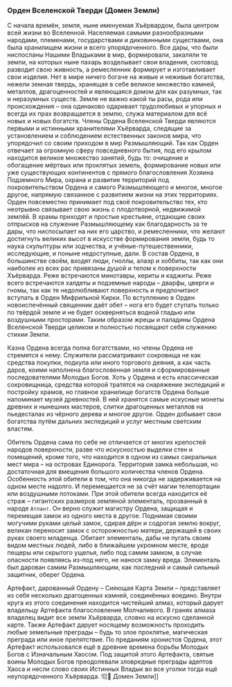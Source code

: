 
###  Орден Вселенской Тверди (Домен Земли)

С начала времён, земля, ныне именуемая Хъёрвардом, была центром всей жизни во Вселенной. Населяемая самыми разнообразными народами, племенами, государствами и диковинными существами, она была хранилищем жизни и всего упорядоченного. Все дары, что были ниспосланы Нашими Владыками в мир, формировали, закаляли те земли, на которых ныне пахарь возделывает свои владения, скотовод разводит свою живность, а ремесленник формирует и изготавливает свои изделия. Нет в мире ничего богаче на живые и неживые богатства, нежели земная твердь, хранящая в себе великое множество камней, металлов, драгоценностей и являющаяся домом для как разумных, так и неразумных существ. Земле не важно какой ты расы, рода или происхождения – она одинаково одаривает трудолюбивых и упорных и всегда их прах возвращается в землю, служа материалом для всё новых и новых богатств. Члены Ордена Вселенской Тверди являются первыми и истинными хранителями Хъёрварда, следящие за установлением и соблюдением естественных законов мира, что упорядочил со своим приходом в мир Размышляющий. Так как Орден отвечает за огромную сферу повседневного бытия, под его крылом находится великое множество занятий, будь то: очищение и обогащение мёртвых или проклятых земель, формирование новых или уже существующих континентов с прямого благословления Хозяина Подземного Мира, охрана и развитие территорий под покровительством Ордена и самого Размышляющего и многое, многое другое, напрямую связанное с развитием жизни на этих территориях.
Орден повсеместно принимает под своё покровительство тех, кто неотрывно связывает свою жизнь с плодотворной, недвижимой землёй. В храмы приходят и простые крестьяне, отдающие своих отпрысков на служение Размышляющему как благодарность за те дары, что ниспосылает на них его царство, и ремесленники, что желают достигнуть великих высот в искусстве формирования земли, будь то наука скульптуры или зодчества, и учёные-путешественники, исследующие, и поныне недоступные, дали. В состав Ордена, в большинстве своём, входят люди, гноллы, алаэр и хоббиты, так как они наиболее из всех рас привязаны душой и телом к поверхности Хъёрварда. Реже встречаются минотавры, кериты и каджиты. Реже всего встречаются халдеты и подземные народы – дварфы, цверги и гномы, так как те недолюбливают поверхность и предпочитают вступать в Орден Мифрильной Кирки. По вступлению в Орден новоиспечённый священник даёт обет – нога его будет ступать только по твёрдой земле и не будет оскверняться водной гладью или воздушными просторами. Таким образом жрецы и паладины Ордена Вселенской Тверди целиком и полностью посвящают себя служению стихии Земли.

Казна Ордена всегда полна богатствами, но члены Ордена не стремятся к нему. Служители рассматривают сокровища не как средства покупки, подкупа или иного торгового деяния, а как часть даров, коими наполнена благословенная земля и сформированные последователями Молодых Богов. Хоть у Ордена и есть классическая сокровищница, средства которой тратятся на снаряжение экспедиций и постройку храмов, но главное хранилище богатств Ордена больше напоминает музей древностей. В ней хранятся самые искусные монеты древних и нынешних мастеров, слитки драгоценных металлов на пьедесталах из чёрного дерева и многое другое.
Орден добывает свои богатства путём дальних экспедиций и услуг местным светским властям.

Обитель Ордена сама по себе не отличается от многих крепостей народов поверхности, разве что искусностью выделки стен и помещений, кроме того, что находится в одном из самых сакральных мест мира – на островах Единорога. Территория замка небольшая, но достаточная для вмещения большого количества членов Ордена. Особенность этой обители в том, что она никогда не задерживается на одном месте надолго. И перемещается не за счёт магии телепортации или воздушными потоками. При этой обители всегда находится её страж – гигантских размеров земляной элементаль, прозванный в народе `Атлант`. Он верно служит магистру Ордена, защищая и перемещая замок из одного места в другое. Поднимая своими могучими руками целый замок, сдирая дёрн и содрогая землю вокруг, великан переносит замок с осторожностью матери, держащей в своих руках своего младенца. Обитает элементаль, дабы не пугать своим видом местных людей, либо в ближайшем укромном месте, вроде пещеры или скрытого ущелья, либо под самим замком, в случае опасности появляясь из-под него, не нанося замку вреда. Элементаль был дарован самим Размышляющим, как последний и самый сильный защитник, оберег Ордена.

Артефакт, дарованный Ордену – Сияющая Карта Земли – представляет из себя несколько драгоценных камней, соединённых воедино. Внутри круга из этого соединения находится чистейший алмаз, который дарует владельцу Артефакта благословление Молчаливого. В гранях алмаза владелец видит все земли Хъёрварда, словно на искусно сделанной карте. Также Артефакт дарует носящему возможность проходить любые земельные преграды – будь то злое проклятье, магическая преграда или иное препятствие. По преданиям хронистов Ордена, этот Артефакт использовался ещё в древние времена борьбы Молодых Богов с Изначальным Хаосом. Под защитой этого Артефакта, святые воины Молодых Богов преодолевали зловредные преграды адептов Хаоса и несли слово своих Истинных Владык во все уголки тогда ещё неупорядоченного Хъёрварда.
![[🧱 Домен Земли]]